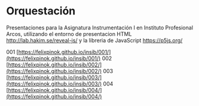 # Orquestación
Presentaciones para la Asignatura Instrumentación I en Instituto Profesional Arcos, utilizando el entorno de presentacion HTML http://lab.hakim.se/reveal-js/ y la libreria de JavaScript https://p5js.org/

001 [https://felixpinok.github.io/insib/001/](https://felixpinok.github.io/insib/001/)
002 [https://felixpinok.github.io/insib/002/](https://felixpinok.github.io/insib/002/)
003 [https://felixpinok.github.io/insib/003/](https://felixpinok.github.io/insib/003/)
004 [https://felixpinok.github.io/insib/004/](https://felixpinok.github.io/insib/004/)

